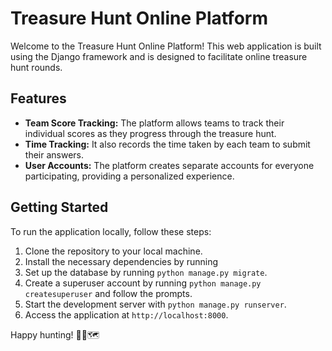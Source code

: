 # Treasure Hunt Online Platform

Welcome to the Treasure Hunt Online Platform! This web application is built using the Django framework and is designed to facilitate online treasure hunt rounds. 

## Features
- **Team Score Tracking:** The platform allows teams to track their individual scores as they progress through the treasure hunt.
- **Time Tracking:** It also records the time taken by each team to submit their answers.
- **User Accounts:** The platform creates separate accounts for everyone participating, providing a personalized experience.

## Getting Started
To run the application locally, follow these steps:

1. Clone the repository to your local machine.
2. Install the necessary dependencies by running
3. Set up the database by running `python manage.py migrate`.
4. Create a superuser account by running `python manage.py createsuperuser` and follow the prompts.
5. Start the development server with `python manage.py runserver`.
6. Access the application at `http://localhost:8000`.

Happy hunting! 🏴‍☠️🗺️
